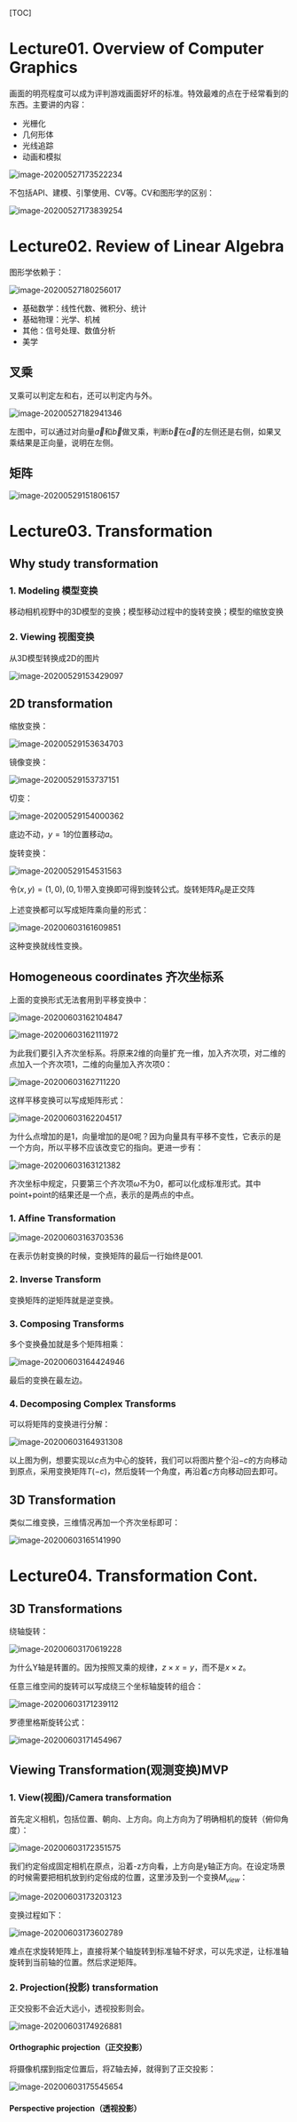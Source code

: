 [TOC]

# Lecture01. Overview of Computer Graphics

画面的明亮程度可以成为评判游戏画面好坏的标准。特效最难的点在于经常看到的东西。主要讲的内容：

- 光栅化
- 几何形体
- 光线追踪
- 动画和模拟

![image-20200527173522234](GAMES101_Note.assets/image-20200527173522234.png)

不包括API、建模、引擎使用、CV等。CV和图形学的区别：

![image-20200527173839254](GAMES101_Note.assets/image-20200527173839254.png)

# Lecture02. Review of Linear Algebra

图形学依赖于：

![image-20200527180256017](GAMES101_Note.assets/image-20200527180256017.png)

- 基础数学：线性代数、微积分、统计
- 基础物理：光学、机械
- 其他：信号处理、数值分析
- 美学

## 叉乘

叉乘可以判定左和右，还可以判定内与外。

![image-20200527182941346](GAMES101_Note.assets/image-20200527182941346.png)

左图中，可以通过对向量$\vec a$和$\vec b$做叉乘，判断$\vec b$在$\vec a$的左侧还是右侧，如果叉乘结果是正向量，说明在左侧。

## 矩阵

![image-20200529151806157](GAMES101_Note.assets/image-20200529151806157.png)

# Lecture03. Transformation

## Why study transformation

### 1. Modeling 模型变换

移动相机视野中的3D模型的变换；模型移动过程中的旋转变换；模型的缩放变换

### 2. Viewing 视图变换

从3D模型转换成2D的图片

![image-20200529153429097](GAMES101_Note.assets/image-20200529153429097.png)

## 2D transformation



缩放变换：

![image-20200529153634703](GAMES101_Note.assets/image-20200529153634703.png)

镜像变换：

![image-20200529153737151](GAMES101_Note.assets/image-20200529153737151.png)

切变：

![image-20200529154000362](GAMES101_Note.assets/image-20200529154000362.png)

底边不动，$y=1$的位置移动$a$。

旋转变换：

![image-20200529154531563](GAMES101_Note.assets/image-20200529154531563.png)

令$(x,y)=(1,0),(0,1)$带入变换即可得到旋转公式。旋转矩阵$R_{\theta}$是正交阵

上述变换都可以写成矩阵乘向量的形式：

![image-20200603161609851](GAMES101_Note.assets/image-20200603161609851.png)

这种变换就线性变换。

## Homogeneous coordinates 齐次坐标系

上面的变换形式无法套用到平移变换中：

![image-20200603162104847](GAMES101_Note.assets/image-20200603162104847.png)

![image-20200603162111972](GAMES101_Note.assets/image-20200603162111972.png)

为此我们要引入齐次坐标系。将原来2维的向量扩充一维，加入齐次项，对二维的点加入一个齐次项1，二维的向量加入齐次项0：

![image-20200603162711220](GAMES101_Note.assets/image-20200603162711220.png)

这样平移变换可以写成矩阵形式：

![image-20200603162204517](GAMES101_Note.assets/image-20200603162204517.png)

为什么点增加的是1，向量增加的是0呢？因为向量具有平移不变性，它表示的是一个方向，所以平移不应该改变它的指向。更进一步有：

![image-20200603163121382](GAMES101_Note.assets/image-20200603163121382.png)

齐次坐标中规定，只要第三个齐次项$\omega$不为0，都可以化成标准形式。其中point+point的结果还是一个点，表示的是两点的中点。

### 1. Affine Transformation

![image-20200603163703536](GAMES101_Note.assets/image-20200603163703536.png)

在表示仿射变换的时候，变换矩阵的最后一行始终是001.

### 2. Inverse Transform

变换矩阵的逆矩阵就是逆变换。

### 3. Composing Transforms

多个变换叠加就是多个矩阵相乘：

![image-20200603164424946](GAMES101_Note.assets/image-20200603164424946.png)

最后的变换在最左边。

### 4. Decomposing Complex Transforms

可以将矩阵的变换进行分解：

![image-20200603164931308](GAMES101_Note.assets/image-20200603164931308.png)

以上图为例，想要实现以$c$点为中心的旋转，我们可以将图片整个沿$-c$的方向移动到原点，采用变换矩阵$T(-c)$，然后旋转一个角度，再沿着$c$方向移动回去即可。

## 3D Transformation

类似二维变换，三维情况再加一个齐次坐标即可：

![image-20200603165141990](GAMES101_Note.assets/image-20200603165141990.png)

# Lecture04. Transformation Cont.

## 3D Transformations

绕轴旋转：

![image-20200603170619228](GAMES101_Note.assets/image-20200603170619228.png)

为什么Y轴是转置的。因为按照叉乘的规律，$z\times x=y$，而不是$x \times z$。

任意三维空间的旋转可以写成绕三个坐标轴旋转的组合：

![image-20200603171239112](GAMES101_Note.assets/image-20200603171239112.png)

罗德里格斯旋转公式：

![image-20200603171454967](GAMES101_Note.assets/image-20200603171454967.png)

## Viewing Transformation(观测变换)MVP

### 1. View(视图)/Camera transformation

首先定义相机，包括位置、朝向、上方向。向上方向为了明确相机的旋转（俯仰角度）：

![image-20200603172351575](GAMES101_Note.assets/image-20200603172351575.png)

我们约定俗成固定相机在原点，沿着-z方向看，上方向是y轴正方向。在设定场景的时候需要把相机放到约定俗成的位置，这里涉及到一个变换$M_{view}$：

![image-20200603173203123](GAMES101_Note.assets/image-20200603173203123.png)

变换过程如下：

![image-20200603173602789](GAMES101_Note.assets/image-20200603173602789.png)

难点在求旋转矩阵上，直接将某个轴旋转到标准轴不好求，可以先求逆，让标准轴旋转到当前轴的位置。然后求逆矩阵。

### 2. Projection(投影) transformation

正交投影不会近大远小，透视投影则会。

![image-20200603174926881](GAMES101_Note.assets/image-20200603174926881.png)

#### Orthographic projection（正交投影）

将摄像机摆到指定位置后，将Z轴去掉，就得到了正交投影：

![image-20200603175545654](GAMES101_Note.assets/image-20200603175545654.png)



#### Perspective projection（透视投影）
